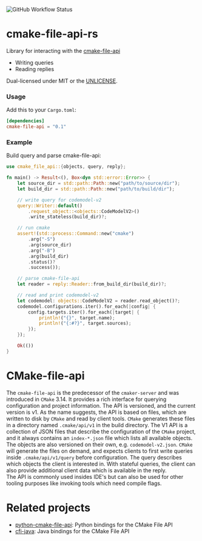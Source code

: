 ![GitHub Workflow Status](https://github.com/h-mathias/cmake-file-api-rs/actions/workflows/ci.yaml/badge.svg)

cmake-file-api-rs
=======

Library for interacting with the [cmake-file-api](https://cmake.org/cmake/help/latest/manual/cmake-file-api.7.html)
- Writing queries
- Reading replies

Dual-licensed under MIT or the [UNLICENSE](https://unlicense.org).

### Usage

Add this to your `Cargo.toml`:

```toml
[dependencies]
cmake-file-api = "0.1"
```

### Example

Build query and parse cmake-file-api:

```rust
use cmake_file_api::{objects, query, reply};

fn main() -> Result<(), Box<dyn std::error::Error>> {
    let source_dir = std::path::Path::new("path/to/source/dir");
    let build_dir = std::path::Path::new("path/to/build/dir");

    // write query for codemodel-v2
    query::Writer::default()
        .request_object::<objects::CodeModelV2>()
        .write_stateless(build_dir)?;

    // run cmake
    assert!(std::process::Command::new("cmake")
        .arg("-S")
        .arg(source_dir)
        .arg("-B")
        .arg(build_dir)
        .status()?
        .success());

    // parse cmake-file-api
    let reader = reply::Reader::from_build_dir(build_dir)?;

    // read and print codemodel-v2
    let codemodel: objects::CodeModelV2 = reader.read_object()?;
    codemodel.configurations.iter().for_each(|config| {
        config.targets.iter().for_each(|target| {
            println!("{}", target.name);
            println!("{:#?}", target.sources);
        });
    });

    Ok(())
}
```

# CMake-file-api
The `cmake-file-api` is the predecessor of the `cmaker-server` and was introduced in `CMake` 3.14. It provides a rich interface for querying configuration and project information.
The API is versioned, and the current version is v1. As the name suggests, the API is based on files, which are written to disk by `CMake` and read by client tools. `CMake` generates these files in a directory named `.cmake/api/v1` in the build directory.
The V1 API is a collection of JSON files that describe the configuration of the `CMake` project, and it always contains an `index-*.json` file which lists all available objects.
The objects are also versioned on their own, e.g. `codemodel-v2.json`. `CMake` will generate the files on demand,
and expects clients to first write queries inside `.cmake/api/v1/query` before configuration.
The query describes which objects the client is interested in. With stateful queries, the client can also provide additional client data which is available in the reply.  
The API is commonly used insides IDE's but can also be used for other tooling purposes like invoking tools which need compile flags.

# Related projects
- [python-cmake-file-api](https://github.com/madebr/python-cmake-file-api): Python bindings for the CMake File API
- [cfi-java](https://github.com/WalkerKnapp/cfi-java): Java bindings for the CMake File API 
